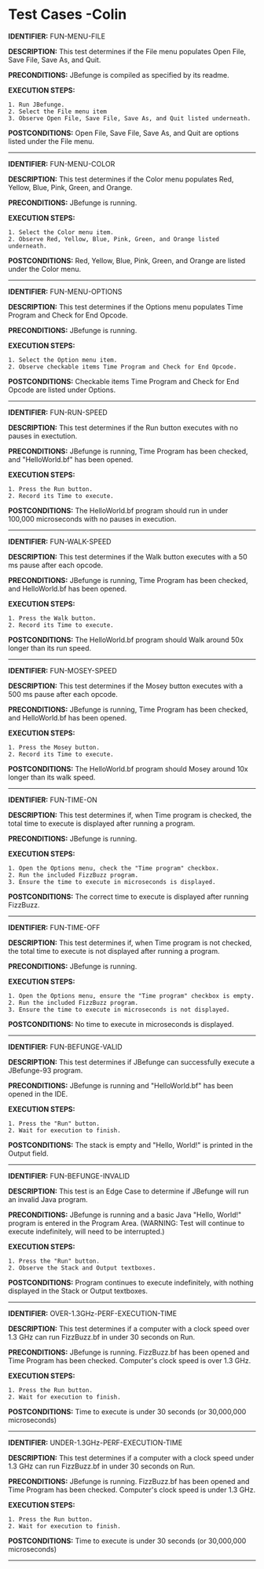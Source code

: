 # Test Cases -Colin
  
**IDENTIFIER:** FUN-MENU-FILE

**DESCRIPTION:** This test determines if the File menu populates Open File, Save File, Save As, and Quit.

**PRECONDITIONS:** JBefunge is compiled as specified by its readme.

**EXECUTION STEPS:**

    1. Run JBefunge.
    2. Select the File menu item
    3. Observe Open File, Save File, Save As, and Quit listed underneath.

**POSTCONDITIONS:** Open File, Save File, Save As, and Quit are options listed under the File menu. 

---
**IDENTIFIER:** FUN-MENU-COLOR

**DESCRIPTION:** This test determines if the Color menu populates Red, Yellow, Blue, Pink, Green, and Orange.

**PRECONDITIONS:** JBefunge is running.

**EXECUTION STEPS:**

    1. Select the Color menu item.
    2. Observe Red, Yellow, Blue, Pink, Green, and Orange listed underneath.

**POSTCONDITIONS:** Red, Yellow, Blue, Pink, Green, and Orange are listed under the Color menu. 

---
**IDENTIFIER:** FUN-MENU-OPTIONS

**DESCRIPTION:** This test determines if the Options menu populates Time Program and Check for End Opcode.

**PRECONDITIONS:** JBefunge is running.

**EXECUTION STEPS:**

    1. Select the Option menu item.
    2. Observe checkable items Time Program and Check for End Opcode.

**POSTCONDITIONS:** Checkable items Time Program and Check for End Opcode are listed under Options. 

---
**IDENTIFIER:** FUN-RUN-SPEED

**DESCRIPTION:** This test determines if the Run button executes with no pauses in exectution.

**PRECONDITIONS:** JBefunge is running, Time Program has been checked, and "HelloWorld.bf" has been opened.

**EXECUTION STEPS:**

    1. Press the Run button.
    2. Record its Time to execute.

**POSTCONDITIONS:** The HelloWorld.bf program should run in under 100,000 microseconds with no pauses in execution.

---
  
**IDENTIFIER:** FUN-WALK-SPEED

**DESCRIPTION:** This test determines if the Walk button executes with a 50 ms pause after each opcode.

**PRECONDITIONS:** JBefunge is running, Time Program has been checked, and HelloWorld.bf has been opened. 

**EXECUTION STEPS:**

    1. Press the Walk button.
    2. Record its Time to execute.

**POSTCONDITIONS:** The HelloWorld.bf program should Walk around 50x longer than its run speed.

---
 
 **IDENTIFIER:** FUN-MOSEY-SPEED

**DESCRIPTION:** This test determines if the Mosey button executes with a 500 ms pause after each opcode.

**PRECONDITIONS:** JBefunge is running, Time Program has been checked, and HelloWorld.bf has been opened. 

**EXECUTION STEPS:**

    1. Press the Mosey button.
    2. Record its Time to execute.

**POSTCONDITIONS:** The HelloWorld.bf program should Mosey around 10x longer than its walk speed.

---
 
**IDENTIFIER:** FUN-TIME-ON

**DESCRIPTION:** This test determines if, when Time program is checked, the total time to execute is 
displayed after running a program.

**PRECONDITIONS:** JBefunge is running.

**EXECUTION STEPS:**

    1. Open the Options menu, check the "Time program" checkbox.
    2. Run the included FizzBuzz program.
    3. Ensure the time to execute in microseconds is displayed.

**POSTCONDITIONS:** The correct time to execute is displayed after running FizzBuzz.

---
 
 **IDENTIFIER:** FUN-TIME-OFF

**DESCRIPTION:** This test determines if, when Time program is not checked, the total time to execute is not
displayed after running a program.

**PRECONDITIONS:** JBefunge is running.

**EXECUTION STEPS:**

    1. Open the Options menu, ensure the "Time program" checkbox is empty.
    2. Run the included FizzBuzz program.
    3. Ensure the time to execute in microseconds is not displayed.

**POSTCONDITIONS:** No time to execute in microseconds is displayed.

---

**IDENTIFIER:** FUN-BEFUNGE-VALID

**DESCRIPTION:** This test determines if JBefunge can successfully execute a JBefunge-93 program.

**PRECONDITIONS:** JBefunge is running and "HelloWorld.bf" has been opened in the IDE.

**EXECUTION STEPS:**

    1. Press the "Run" button.
    2. Wait for execution to finish.

**POSTCONDITIONS:** The stack is empty and "Hello, World!" is printed in the Output field.

---
 
 **IDENTIFIER:** FUN-BEFUNGE-INVALID

**DESCRIPTION:** This test is an Edge Case to determine if JBefunge will run an invalid Java program.

**PRECONDITIONS:** JBefunge is running and a basic Java "Hello, World!" program is entered in the Program Area.
(WARNING: Test will continue to execute indefinitely, will need to be interrupted.)

**EXECUTION STEPS:**

    1. Press the "Run" button.
    2. Observe the Stack and Output textboxes.

**POSTCONDITIONS:** Program continues to execute indefinitely, with nothing displayed in the Stack or Output textboxes.

---
 
 **IDENTIFIER:** OVER-1.3GHz-PERF-EXECUTION-TIME

**DESCRIPTION:** This test determines if a computer with a clock speed over 1.3 GHz can run FizzBuzz.bf in under 30 seconds on Run.

**PRECONDITIONS:** JBefunge is running. FizzBuzz.bf has been opened and Time Program has been checked. Computer's clock speed is over 1.3 GHz.

**EXECUTION STEPS:**

    1. Press the Run button.
    2. Wait for execution to finish.

**POSTCONDITIONS:** Time to execute is under 30 seconds (or 30,000,000 microseconds)

---
 
**IDENTIFIER:** UNDER-1.3GHz-PERF-EXECUTION-TIME

**DESCRIPTION:** This test determines if a computer with a clock speed under 1.3 GHz can run FizzBuzz.bf in under 30 seconds on Run.

**PRECONDITIONS:** JBefunge is running. FizzBuzz.bf has been opened and Time Program has been checked. Computer's clock speed is under 1.3 GHz.

**EXECUTION STEPS:**

    1. Press the Run button.
    2. Wait for execution to finish.

**POSTCONDITIONS:** Time to execute is under 30 seconds (or 30,000,000 microseconds)

---
